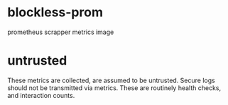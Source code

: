 # blockless-prom
prometheus scrapper metrics image

# untrusted 
These metrics are collected, are assumed to be untrusted. Secure logs should not be transmitted via metrics. These are routinely health checks, and interaction counts.
